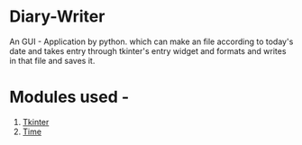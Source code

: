 # Diary-Writer
An GUI - Application by python. which can make an file according to today's date and takes entry through tkinter's entry widget and formats and writes in that file and saves it.

# Modules used -
1. [Tkinter](https://docs.python.org/3/library/tkinter.html)
2. [Time](https://docs.python.org/3/library/time.html)
